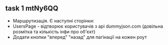 ## task 1 mtNy6QQ
- Маршрутизація. Є наступні сторінки:
- UsersPage - відтворює користувачів з api dummyjson.com (довільна розмітка та кількість інфи про об'єкт)
- Додати кнопки "вперед" "назад" для пагінації на кожен роут
